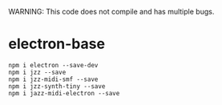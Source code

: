 WARNING: This code does not compile and has multiple bugs.

# electron-base
```
npm i electron --save-dev
npm i jzz --save
npm i jzz-midi-smf --save
npm i jzz-synth-tiny --save
npm i jazz-midi-electron --save
```
